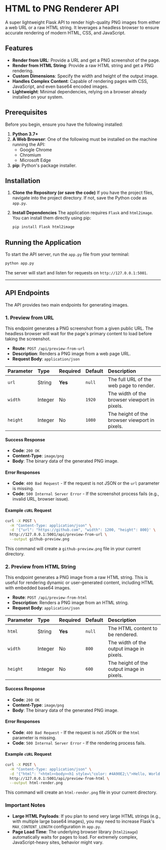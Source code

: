 # HTML to PNG Renderer API

A super lightweight Flask API to render high-quality PNG images from either a web URL or a raw HTML string. It leverages a headless browser to ensure accurate rendering of modern HTML, CSS, and JavaScript.

## Features

*   **Render from URL**: Provide a URL and get a PNG screenshot of the page.
*   **Render from HTML String**: Provide a raw HTML string and get a PNG rendering.
*   **Custom Dimensions**: Specify the width and height of the output image.
*   **Handles Complex Content**: Capable of rendering pages with CSS, JavaScript, and even base64 encoded images.
*   **Lightweight**: Minimal dependencies, relying on a browser already installed on your system.

## Prerequisites

Before you begin, ensure you have the following installed:

1.  **Python 3.7+**
2.  **A Web Browser**: One of the following must be installed on the machine running the API:
    *   Google Chrome
    *   Chromium
    *   Microsoft Edge
3.  **pip**: Python's package installer.

## Installation

1.  **Clone the Repository (or save the code)**
    If you have the project files, navigate into the project directory. If not, save the Python code as `app.py`.

2.  **Install Dependencies**
    The application requires `Flask` and `html2image`. You can install them directly using pip:
    ```bash
    pip install Flask html2image
    ```

## Running the Application

To start the API server, run the `app.py` file from your terminal:

```bash
python app.py
```

The server will start and listen for requests on `http://127.0.0.1:5001`.

---

## API Endpoints

The API provides two main endpoints for generating images.

### 1. Preview from URL

This endpoint generates a PNG screenshot from a given public URL. The headless browser will wait for the page's primary content to load before taking the screenshot.

*   **Route**: `POST /api/preview-from-url`
*   **Description**: Renders a PNG image from a web page URL.
*   **Request Body**: `application/json`

| Parameter | Type    | Required | Default | Description                                 |
| :-------- | :------ | :------- | :------ | :------------------------------------------ |
| `url`     | String  | **Yes**  | `null`  | The full URL of the web page to render.     |
| `width`   | Integer | No       | `1920`  | The width of the browser viewport in pixels. |
| `height`  | Integer | No       | `1080`  | The height of the browser viewport in pixels.|

#### Success Response

*   **Code**: `200 OK`
*   **Content-Type**: `image/png`
*   **Body**: The binary data of the generated PNG image.

#### Error Responses

*   **Code**: `400 Bad Request` - If the request is not JSON or the `url` parameter is missing.
*   **Code**: `500 Internal Server Error` - If the screenshot process fails (e.g., invalid URL, browser issue).

#### Example `cURL` Request

```bash
curl -X POST \
  -H "Content-Type: application/json" \
  -d '{"url": "https://github.com", "width": 1200, "height": 800}' \
  http://127.0.0.1:5001/api/preview-from-url \
  --output github-preview.png
```

This command will create a `github-preview.png` file in your current directory.

### 2. Preview from HTML String

This endpoint generates a PNG image from a raw HTML string. This is useful for rendering dynamic or user-generated content, including HTML with embedded base64 images.

*   **Route**: `POST /api/preview-from-html`
*   **Description**: Renders a PNG image from an HTML string.
*   **Request Body**: `application/json`

| Parameter | Type    | Required | Default | Description                                   |
| :-------- | :------ | :------- | :------ | :-------------------------------------------- |
| `html`    | String  | **Yes**  | `null`  | The HTML content to be rendered.              |
| `width`   | Integer | No       | `800`   | The width of the output image in pixels.      |
| `height`  | Integer | No       | `600`   | The height of the output image in pixels.     |

#### Success Response

*   **Code**: `200 OK`
*   **Content-Type**: `image/png`
*   **Body**: The binary data of the generated PNG image.

#### Error Responses

*   **Code**: `400 Bad Request` - If the request is not JSON or the `html` parameter is missing.
*   **Code**: `500 Internal Server Error` - If the rendering process fails.

#### Example `cURL` Request

```bash
curl -X POST \
  -H "Content-Type: application/json" \
  -d '{"html": "<html><body><h1 style=\"color: #4A90E2;\">Hello, World!</h1><p>Rendered from a string.</p></body></html>", "width": 400, "height": 150}' \
  http://127.0.0.1:5001/api/preview-from-html \
  --output html-render.png
```

This command will create an `html-render.png` file in your current directory.

### Important Notes

*   **Large HTML Payloads**: If you plan to send very large HTML strings (e.g., with multiple large base64 images), you may need to increase Flask's `MAX_CONTENT_LENGTH` configuration in `app.py`.
*   **Page Load Time**: The underlying browser library (`html2image`) automatically waits for pages to load. For extremely complex, JavaScript-heavy sites, behavior might vary.
